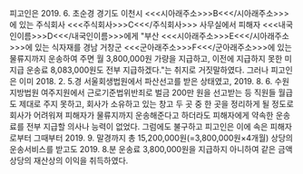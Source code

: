 피고인은 2019. 6. 초순경 경기도 이천시 <<<시아래주소>>>B<<</시아래주소>>>에 있는 주식회사 <<<주식회사>>>C<<</주식회사>>> 사무실에서 피해자 <<<내국인이름>>>D<<</내국인이름>>>에게 "부산 <<<시아래주소>>>E<<</시아래주소>>>에 있는 식자재를 경남 거창군 <<<군아래주소>>>F<<</군아래주소>>>에 있는 물류지까지 운송하여 주면 월 3,800,000원 가량을 지급하고, 이전에 지급하지 못한 미지급 운송료 8,083,000원도 전부 지급하겠다."는 취지로 거짓말하였다.
그러나 피고인은 이미 2018. 2. 5.경 서울회생법원에서 파산선고를 받은 상태였고, 2019. 8. 6. 수원지방법원 여주지원에서 근로기준법위반죄로 벌금 200만 원을 선고받는 등 직원들 월급도 제대로 주지 못하고, 회사가 소유하고 있는 창고 두 곳 중 한 곳을 정리하게 될 정도로 회사가 어려워져 피해자가 물류지까지 운송해준다고 하더라도 피해자에게 약속한 운송료를 전부 지급할 의사나 능력이 없었다.
그럼에도 불구하고 피고인은 이에 속은 피해자로부터 그때부터 2019. 9. 말경까지 총 15,200,000원(=3,800,000원×4개월) 상당의 운송서비스를 받고도 2019. 8.분 운송료 3,800,000원을 지급하지 아니하여 같은 금액 상당의 재산상의 이익을 취득하였다.